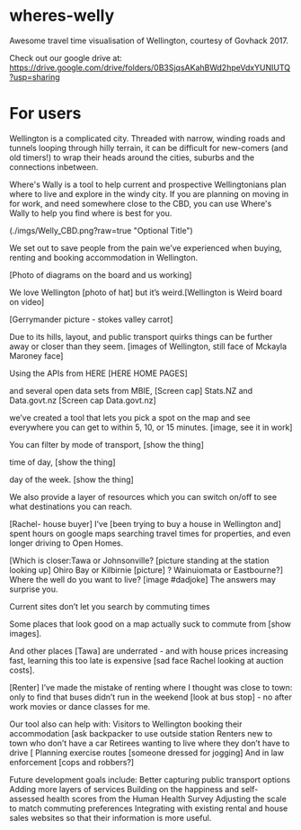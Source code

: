 # wheres-welly
Awesome travel time visualisation of Wellington, courtesy of Govhack 2017.

Check out our google drive at: https://drive.google.com/drive/folders/0B3SjqsAKahBWd2hpeVdxYUNIUTQ?usp=sharing

# For users
Wellington is a complicated city. Threaded with narrow, winding roads and tunnels looping through hilly terrain, it can be difficult for new-comers (and old timers!) to wrap their heads around the cities, suburbs and the connections inbetween. 

Where's Wally is a tool to help current and prospective Wellingtonians plan where to live and explore in the windy city. If you are planning on moving in for work, and need somewhere close to the CBD, you can use Where's Wally to help you find where is best for you.

(./imgs/Welly_CBD.png?raw=true "Optional Title")

We set out to save people from the pain we’ve experienced when buying, renting and booking accommodation in Wellington.  

[Photo of diagrams on the board and us working]

We love Wellington [photo of hat]  but it’s weird.[Wellington is Weird board on video]

  [Gerrymander picture - stokes valley carrot]

Due to its hills, layout, and public transport quirks things can be further away or closer than they seem. [images of Wellington, still face of Mckayla Maroney face]

Using the APIs from HERE  [HERE HOME PAGES]

and several open data sets from MBIE, [Screen cap] Stats.NZ and Data.govt.nz [Screen cap Data.govt.nz]  

 we’ve created a tool that lets you pick a spot on the map and see everywhere you can get to within 5, 10, or 15 minutes.  [image, see it in work]

You can filter by mode of transport, [show the thing]

 time of day, [show the thing]

day of the week. [show the thing]

We also provide a layer of resources which you can switch on/off to see what destinations you can reach.

[Rachel- house buyer] I’ve [been trying to buy a house in Wellington and] spent hours on google maps searching travel times for properties, and even longer driving to Open Homes.  

[Which is closer:Tawa or Johnsonville? [picture standing at the station looking up] 
Ohiro Bay or Kilbirnie [picture] ? 
Wainuiomata or Eastbourne?]  
Where the well do you want to live?  [image #dadjoke]
The answers may surprise you.  

Current sites don’t let you search by commuting times 

Some places that look good on a map actually suck to commute from [show images]. 

 And other places [Tawa] are underrated - and with house prices increasing fast, learning this too late is expensive [sad face Rachel looking at auction costs]. 

[Renter] I’ve made the mistake of renting where I thought was close to town: only to find that buses didn’t run in the weekend [look at bus stop] - no after work movies or dance classes for me.  

Our tool also can help with:
Visitors to Wellington booking their accommodation [ask backpacker to use outside station
Renters new to town who don’t have a car
Retirees wanting to live where they don’t have to drive [
Planning exercise routes [someone dressed for jogging]
And in law enforcement [cops and robbers?]

Future development goals include:
Better capturing public transport options 
Adding more layers of services
Building on the happiness and self-assessed health scores from the Human Health Survey 
Adjusting the scale to match commuting preferences
Integrating with existing rental and house sales websites so that their information is more useful. 

